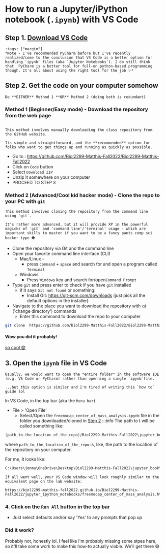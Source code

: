 # How to run a Jupyter/iPython notebook (`.ipynb`) with VS Code

## Step 1. [Download VS Code](https://code.visualstudio.com/)
```{admonition} 
:tags: ["margin"]
*Note - I've recommended PyCharm before but I've recently realized/come to the conclusion that VS Code is a better option for handling `ipynb` files (aka `Jupyter Notebooks`). I do still think that  PyCharm is a better tool for full-on python-based programming though. It's all about using the right tool for the job ✨*
```
## Step 2. **Get the code on your computer somehow**

```{note}
Do **EITHER** Method 1 **OR** Method 2 (doing both is redundant)
```

### **Method 1 (Beginner/Easy mode)** - Download the repository from the web page   
```{note} 

This method involves manually downloading the class repository from the GitHub website. 

Its simple and straightforward, and the **recommended** option for folks who want to get things up and running as quickly as possible.
```

- Go to : https://github.com/Biol2299-Matthis-Fall2022/Biol2299-Matthis-Fall2022   
- Click on `Code` button   
- Select `Download ZIP`   
- Unzip it somewhere on your computer   
- PROCEED TO STEP 3   
        
### **Method 2 (Advanced/Cool kid hacker mode)** - Clone the repo to your PC with `git`   
```{note} 
This method involves cloning the repository from the command line using `git`.

It's rather more advanced, but it will provide XP in the powerful magicks of `git` and 'command line'/'terminal' usage - which are important skills to master if you want to be a fancy pants comp sci hacker type 👽
```

- Clone the repository via Git and the command line 
- Open your favorite command line interface (CLI)
    - Mac/Linux - 
        - press `Command` + `space` and search for and open a program called `Terminal` 
    - Windows
        - Press `Windows` key and search for/open`Command Prompt`
- Type `git` and press enter to check if you have `git` installed
    - if it says `Git not found` or something:
      - Install Git: https://git-scm.com/downloads (just pick all the default options in the installer)
- Navigate to the place you want to download the repository with `cd` ('change directory') commands
  - Enter this command to download the repo to your computer
```bash
git clone  https://github.com/Biol2299-Matthis-Fall2022/Biol2299-Matthis-Fall2022
```


#### Wow you did it probably!
[so cool 😎](https://cdn.costumewall.com/wp-content/uploads/2017/08/hackerman.jpg)




## 3. Open the `ipynb` file  in VS Code
```{note}
Usually, we would want to open the *entire folder* in the software IDE (e.g. VS Code or PyCharm) rather than openning a single `ipynb`file. 

...but this option is similar and I'm tired of writing this `how to` guide lol
```

In VS Code, in the top bar (aka the `Menu bar`)
- File > 'Open File'
    - Select/Open the `freemocap_center_of_mass_analysis.ipynb` file in the folder you downloaded/cloned in [Step 2](#2-Get-the-code-on-your-computer-somehow)
:::info
The path to t will be called something like:
```bash     
[path_to_the_location_of_the_repo]/Biol2299-Matthis-Fall2022\jupyter_book/jupyter_ipython_notebooks/freemocap_center_of_mass_analysis.ipynb
```     

where `path_to_the_location_of_the_repo` is, like, the path to the location of the repository on your computer. 

For me, it looks like:

```bash
C:\Users\jonma\OneDrive\Desktop\Biol2299-Matthis-Fall2022\jupyter_book\jupyter_ipython_notebooks\freemocap_center_of_mass_analysis.ipynb
```

```{admonition} Success?!
If all went well, your VS Code window will look roughly similar to the equivalent page on the lab website: 

https://biol2299-matthis-fall2022.github.io/Biol2299-Matthis-Fall2022/jupyter_ipython_notebooks/freemocap_center_of_mass_analysis.html
```

### 4. Click on the `Run All` button in the top bar
- Just select defaults and/or say 'Yes' to any prompts that pop up


### Did it work? 

Probably not, honestly lol. I feel like I'm probably missing some stpes here, so it'll take some work to make this how-to actually viable. We'll get there  😅

